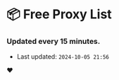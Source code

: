 # :package: Free Proxy List
### Updated every 15 minutes.

- Last updated: `2024-10-05 21:56`

:heart:
